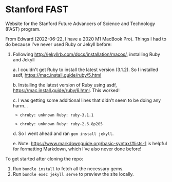 # Stanford FAST

Website for the Stanford Future Advancers of Science and Technology (FAST) program.

From Edward (2022-06-22, I have a 2020 M1 MacBook Pro). Things I had to do because I've never used Ruby or Jekyll before:
1. Following http://jekyllrb.com/docs/installation/macos/, installing Ruby and Jekyll

	a. I couldn't get Ruby to install the latest version (3.1.2). So I installed asdf, https://mac.install.guide/ruby/5.html

	b. Installing the latest version of Ruby using asdf, https://mac.install.guide/ruby/6.html. This worked! 

	c. I was getting some additional lines that didn't seem to be doing any harm...

		> chruby: unknown Ruby: ruby-3.1.1

		> chruby: unknown Ruby: ruby-2.6.8p205

	d. So I went ahead and ran `gem install jekyll`.

	e. Note: https://www.markdownguide.org/basic-syntax/#lists-1 is helpful for formatting Markdown, which I've also never done before!

To get started after cloning the repo:
1. Run `bundle install` to fetch all the necessary gems.
2. Run `bundle exec jekyll serve` to preview the site locally.
